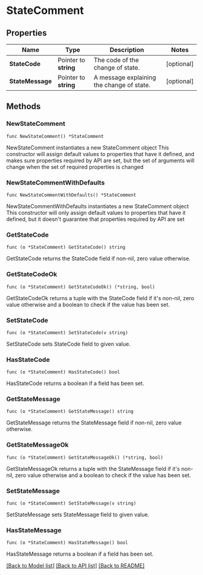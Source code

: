 # StateComment

## Properties

Name | Type | Description | Notes
------------ | ------------- | ------------- | -------------
**StateCode** | Pointer to **string** | The code of the change of state. | [optional] 
**StateMessage** | Pointer to **string** | A message explaining the change of state. | [optional] 

## Methods

### NewStateComment

`func NewStateComment() *StateComment`

NewStateComment instantiates a new StateComment object
This constructor will assign default values to properties that have it defined,
and makes sure properties required by API are set, but the set of arguments
will change when the set of required properties is changed

### NewStateCommentWithDefaults

`func NewStateCommentWithDefaults() *StateComment`

NewStateCommentWithDefaults instantiates a new StateComment object
This constructor will only assign default values to properties that have it defined,
but it doesn't guarantee that properties required by API are set

### GetStateCode

`func (o *StateComment) GetStateCode() string`

GetStateCode returns the StateCode field if non-nil, zero value otherwise.

### GetStateCodeOk

`func (o *StateComment) GetStateCodeOk() (*string, bool)`

GetStateCodeOk returns a tuple with the StateCode field if it's non-nil, zero value otherwise
and a boolean to check if the value has been set.

### SetStateCode

`func (o *StateComment) SetStateCode(v string)`

SetStateCode sets StateCode field to given value.

### HasStateCode

`func (o *StateComment) HasStateCode() bool`

HasStateCode returns a boolean if a field has been set.

### GetStateMessage

`func (o *StateComment) GetStateMessage() string`

GetStateMessage returns the StateMessage field if non-nil, zero value otherwise.

### GetStateMessageOk

`func (o *StateComment) GetStateMessageOk() (*string, bool)`

GetStateMessageOk returns a tuple with the StateMessage field if it's non-nil, zero value otherwise
and a boolean to check if the value has been set.

### SetStateMessage

`func (o *StateComment) SetStateMessage(v string)`

SetStateMessage sets StateMessage field to given value.

### HasStateMessage

`func (o *StateComment) HasStateMessage() bool`

HasStateMessage returns a boolean if a field has been set.


[[Back to Model list]](../README.md#documentation-for-models) [[Back to API list]](../README.md#documentation-for-api-endpoints) [[Back to README]](../README.md)


